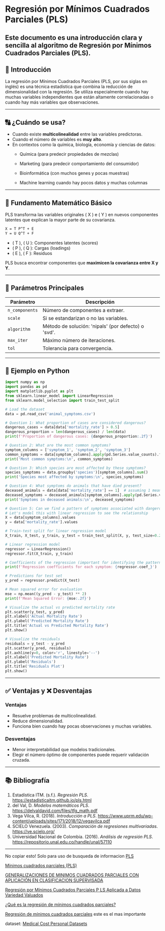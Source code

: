 # Regresión por Mínimos Cuadrados Parciales (PLS)

Este documento es una introducción clara y sencilla al algoritmo de **Regresión por Mínimos Cuadrados Parciales (PLS)**.
---

## 📄 Introducción

La regresión por Mínimos Cuadrados Parciales (PLS, por sus siglas en inglés) es una técnica estadística que combina la reducción de dimensionalidad con la regresión. Se utiliza especialmente cuando hay muchas variables independientes que están altamente correlacionadas o cuando hay más variables que observaciones.

---

## 🔠 ¿Cuándo se usa?

- Cuando existe **multicolinealidad** entre las variables predictoras.
- Cuando el número de variables es **muy alto**.
- En contextos como la química, biología, economía y ciencias de datos:
  * Química (para predecir propiedades de mezclas)

  * Marketing (para predecir comportamiento del consumidor)

   * Bioinformática (con muchos genes y pocas muestras)
     
   * Machine learning cuando hay pocos datos y muchas columnas

---

## 🔢 Fundamento Matemático Básico

PLS transforma las variables originales \( X \) e \( Y \) en nuevos componentes latentes que explican la mayor parte de su covarianza.

```latex
X = T P^T + E 
Y = U Q^T + F
```

- \( T \), \( U \): Componentes latentes (scores)
- \( P \), \( Q \): Cargas (loadings)
- \( E \), \( F \): Residuos

PLS busca encontrar componentes que **maximicen la covarianza entre X y Y**.

---

## 🚀 Parámetros Principales

| Parámetro        | Descripción                                                  |
|------------------|-------------------------------------------------------------|
| `n_components`   | Número de componentes a extraer.                            |
| `scale`          | Si se estandarizan o no las variables.                      |
| `algorithm`      | Método de solución: 'nipals' (por defecto) o 'svd'.          |
| `max_iter`       | Máximo número de iteraciones.                              |
| `tol`            | Tolerancia para convergencia.                               |

---

## 🧪 Ejemplo en Python

```python
import numpy as np
import pandas as pd
import matplotlib.pyplot as plt
from sklearn.linear_model import LinearRegression
from sklearn.model_selection import train_test_split

# Load the dataset
data = pd.read_csv('animal_symptoms.csv')

# Question 1: What proportion of cases are considered dangerous?
dangerous_cases = data[data['mortality_rate'] > 0.5]
dangerous_proportion = len(dangerous_cases) / len(data)
print(f'Proportion of dangerous cases: {dangerous_proportion:.2f}')

# Question 2: What are the most common symptoms?
symptom_columns = ['symptom_1', 'symptom_2', 'symptom_3']
common_symptoms = data[symptom_columns].apply(pd.Series.value_counts).fillna(0)
print('Most common symptoms:\n', common_symptoms)

# Question 3: Which species are most affected by these symptoms?
species_symptoms = data.groupby('species')[symptom_columns].sum()
print('Species most affected by symptoms:\n', species_symptoms)

# Question 4: What symptoms do animals that have died present?
deceased_animals = data[data['mortality_rate'] == 1]  # assuming 1 means deceased
deceased_symptoms = deceased_animals[symptom_columns].apply(pd.Series.value_counts).fillna(0)
print('Symptoms in deceased animals:\n', deceased_symptoms)

# Question 5: Can we find a pattern of symptoms associated with dangerous cases?
# Let's model this with linear regression to see the relationship
X = data[symptom_columns].values
y = data['mortality_rate'].values

# Train-test split for linear regression model
X_train, X_test, y_train, y_test = train_test_split(X, y, test_size=0.2, random_state=42)

# Linear regression model
regressor = LinearRegression()
regressor.fit(X_train, y_train)

# Coefficients of the regression (important for identifying the pattern)
print(f'Regression coefficients for each symptom: {regressor.coef_}')

# Predictions for test set
y_pred = regressor.predict(X_test)

# Mean squared error for evaluation
mse = np.mean((y_pred - y_test) ** 2)
print(f'Mean Squared Error: {mse:.2f}')

# Visualize the actual vs predicted mortality rate
plt.scatter(y_test, y_pred)
plt.xlabel('Actual Mortality Rate')
plt.ylabel('Predicted Mortality Rate')
plt.title('Actual vs Predicted Mortality Rate')
plt.show()

# Visualize the residuals
residuals = y_test - y_pred
plt.scatter(y_pred, residuals)
plt.axhline(y=0, color='r', linestyle='--')
plt.xlabel('Predicted Mortality Rate')
plt.ylabel('Residuals')
plt.title('Residuals Plot')
plt.show()

```

---


## ✅ Ventajas y ❌ Desventajas

### Ventajas
- Resuelve problemas de multicolinealidad.
- Reduce dimensionalidad.
- Funciona bien cuando hay pocas observaciones y muchas variables.

### Desventajas
- Menor interpretabilidad que modelos tradicionales.
- Elegir el número óptimo de componentes puede requerir validación cruzada.

---

## 📚 Bibliografía

1. Estadística ITM. (s.f.). *Regresión PLS*. https://estadisticaitm.github.io/pls.html  
2. del Val, D. *Modelos matemáticos PLS*. https://delvaldavid.com/files/tfg_math.pdf  
3. Vega Vilca, R. (2018). *Introducción a PLS*. https://www.uprm.edu/wp-content/uploads/sites/171/2018/12/vegavilca.pdf  
4. SCIELO Venezuela. (2003). *Comparación de regresiones multivariadas*. https://ve.scielo.org/ 
5. Universidad Nacional de Colombia. (2016). *Análisis de regresión PLS*. https://repositorio.unal.edu.co/handle/unal/57110


--------------------

   No copiar esto! Solo para uso de busqueda de informacion
[PLS](https://ve.scielo.org/scielo.php?script=sci_arttext&pid=S0254-07702003000300006)

[Mínimos cuadrados parciales (PLS)](https://delvaldavid.com/files/tfg_math.pdf)

[GENERALIZACIONES DE MINIMOS CUADRADOS PARCIALES CON APLICACIÓN EN CLASIFICACION SUPERVISADA](https://www.uprm.edu/wp-content/uploads/sites/171/2018/12/vegavilca.pdf)

[Regresión por Mínimos Cuadrados Parciales P LS Aplicada a Datos Variedad Valuados](https://repositorio.unal.edu.co/bitstream/handle/unal/57110/8105560.2016.pdf)

[¿Qué es la regresión de mínimos cuadrados parciales?](https://support.minitab.com/es-mx/minitab/help-and-how-to/statistical-modeling/regression/supporting-topics/partial-least-squares-regression/what-is-partial-least-squares-regression/)

[Regresión de mínimos cuadrados parciales](https://estadisticaitm.github.io/pls.html) este es el mas importante


dataset: [Medical Cost Personal Datasets](https://www.kaggle.com/datasets/mirichoi0218/insurance)
